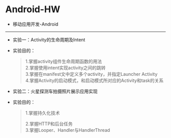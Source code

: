 # Android-HW
*    移动应用开发-Android
  ---
*    实验一：Activity的生命周期及Intent
*    实验目的：
     >1.掌握activity组件生命周期函数的用法  
     >2.掌握使用intent实现activity之间的跳转  
     >3.掌握在manifest文中定义多个activity，并指定Launcher Activity  
     >4.掌握Activity的启动模式，和启动模式所对应的Activity和task的关系


*    实验二：火星探测车拍摄照片展示应用实现
*    实验目的：
     >1.掌握持久化技术
     >
     >2.掌握HTTP和后台任务  
     >3.掌握Looper、Handler与HandlerThread   
     
  

